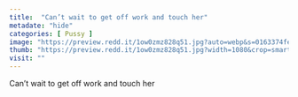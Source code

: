 ```yaml
---
title:  "Can’t wait to get off work and touch her"
metadate: "hide"
categories: [ Pussy ]
image: "https://preview.redd.it/1ow0zmz828q51.jpg?auto=webp&s=0163374fe8ef5fd739fd5521e76a1b7a27f8068a"
thumb: "https://preview.redd.it/1ow0zmz828q51.jpg?width=1080&crop=smart&auto=webp&s=a9a57e35295f718a4e7507b01d35c39fc0d00c0c"
visit: ""
---
```

Can’t wait to get off work and touch her

